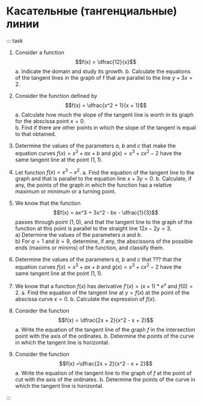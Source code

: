 # Касательные (тангенциальные) линии

::: task

1. Consider a function
   $$f(x) = \dfrac{12}{x}$$
   a. Indicate the domain and study its growth.
   b. Calculate the equations of the tangent lines in the graph of f that are parallel to the line $y + 3x = 2$.

2. Consider the function defined by  
   $$f(x) = \dfrac{x^2 + 1}{x + 1}$$
   a. Calculate how much the slope of the tangent line is worth in its graph for the abscissa point $x = 0$.  
   b. Find if there are other points in which the slope of the tangent is equal to that obtained.

3. Determine the values of the parameters $a$, $b$ and $c$ that make the equation curves $f(x) = x^3 + ax + b$ and $g(x) = x^3 + cx^2 - 2$ have the same tangent line at the point $(1, 1)$.

4. Let function $f(x) = x^3 - x^2$.
   a. Find the equation of the tangent line to the graph and that is parallel to the equation line $x + 3y = 0$.
   b. Calculate, if any, the points of the graph in which the function has a relative maximum or minimum or a turning point.

5. We know that the function
   $$f(x) = ax^3 + 3x^2 - bx - \dfrac{1}{3}$$
   passes through point $(1, 0)$, and that the tangent line to the graph of the function at this point is parallel to the straight line $12x - 2y = 3$.  
    a) Determine the values of the parameters $a$ and $b$.  
    b) For $a = 1$ and $b = 9$, determine, if any, the abscissons of the possible ends (maxims or minims) of the function, and classify them.

6. Determine the values of the parameters $a$, $b$ and $c$ that ??? that the equation curves $f(x) = x^3 + ax + b$ and $g(x) = x^3 + cx^2 - 2$ have the same tangent line at the point $(1, 1)$.

7. We know that a function $f(x)$ has derivative $f'(x) = (x + 1) * e^x$ and $f(0) = 2$.
   a. Find the equation of the tangent line at $y = f(x)$ at the point of the abscissa curve $x = 0$.
   b. Calculate the expression of $f(x)$.

8. Consider the function
   $$f(x) =  \dfrac{2x + 2}{x^2 - x + 2}$$
   a. Write the equation of the tangent line of the graph $f$ in the intersection point with the axis of the ordinates.
   b. Determine the points of the curve in which the tangent line is horizontal.

9. Consider the function
   $$f(x) =\dfrac{2x + 2}{x^2 - x + 2}$$
   a. Write the equation of the tangent line to the graph of $f$ at the point of cut with the axis of the ordinates.
   b. Determine the points of the curve in which the tangent line is horizontal.

:::
